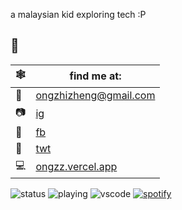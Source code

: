 a malaysian kid exploring tech :P

## 📧
| 🕸 | find me at: |
|---|---|
| 📧 | [ongzhizheng@gmail.com](mailto:ongzhizheng@gmail.com) |
| 📷 | [ig](https://instagram.com/ong.zhi.zheng) |
| 📘 | [fb](https://www.facebook.com/profile.php?id=100009737623508) |
| 🐤 | [twt](https://twitter.com/ongzzzzzz) |
| 💻 | [ongzz.vercel.app](https://ongzz.vercel.app) |

![status](https://dev.discordprofiles.me/badge/status/486858222762983425)
![playing](https://dev.discordprofiles.me/badge/playing/486858222762983425)
![vscode](https://dev.discordprofiles.me/badge/vscode/486858222762983425)
[![spotify](https://dev.discordprofiles.me/badge/spotify/486858222762983425)](https://dev.discordprofiles.me/openspotify/486858222762983425)

